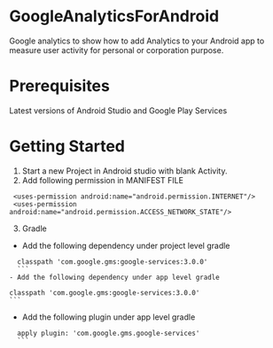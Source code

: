 # GoogleAnalyticsForAndroid
Google analytics to show how to add Analytics to your Android app to measure user activity for personal or corporation purpose.

# Prerequisites
Latest versions of Android Studio and Google Play Services

# Getting Started
1. Start a new Project in Android studio with blank Activity.
2. Add following permission in MANIFEST FILE
 ```
  <uses-permission android:name="android.permission.INTERNET"/>
  <uses-permission android:name="android.permission.ACCESS_NETWORK_STATE"/>
   ```
3. Gradle 
  - Add the following dependency under project level gradle
  ```
    classpath 'com.google.gms:google-services:3.0.0'
    ```
  - Add the following dependency under app level gradle
  ```
    classpath 'com.google.gms:google-services:3.0.0'
    ```
  - Add the following plugin under app level gradle
  ```
    apply plugin: 'com.google.gms.google-services'
    ```

  
